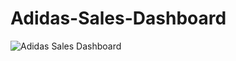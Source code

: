 # Adidas-Sales-Dashboard
<img src="C:\Users\pc\Pictures\Adidas Excel Dashboard.PNG" alt="Adidas Sales Dashboard">
